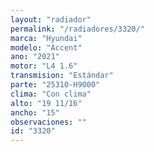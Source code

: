 ```yaml
---
layout: "radiador"
permalink: "/radiadores/3320/"
marca: "Hyundai"
modelo: "Accent"
ano: "2021"
motor: "L4 1.6"
transmision: "Estándar"
parte: "25310-H9000"
clima: "Con clima"
alto: "19 11/16"
ancho: "15"
observaciones: ""
id: "3320"
---
```


